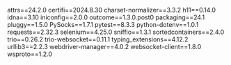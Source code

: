 attrs==24.2.0
certifi==2024.8.30
charset-normalizer==3.3.2
h11==0.14.0
idna==3.10
iniconfig==2.0.0
outcome==1.3.0.post0
packaging==24.1
pluggy==1.5.0
PySocks==1.7.1
pytest==8.3.3
python-dotenv==1.0.1
requests==2.32.3
selenium==4.25.0
sniffio==1.3.1
sortedcontainers==2.4.0
trio==0.26.2
trio-websocket==0.11.1
typing_extensions==4.12.2
urllib3==2.2.3
webdriver-manager==4.0.2
websocket-client==1.8.0
wsproto==1.2.0